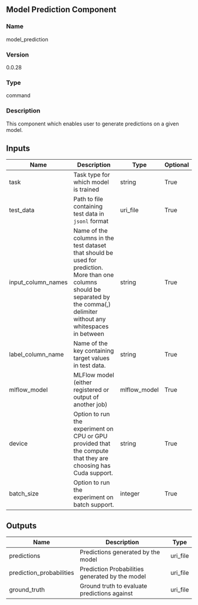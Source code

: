 ## Model Prediction Component

### Name 

model_prediction

### Version 

0.0.28

### Type 

command

### Description 

This component which enables user to generate predictions on a given model.

## Inputs 


| Name               | Description                                                                         | Type    | Optional |
| ------------------ | ----------------------------------------------------------------------------------- | ------- | ------- | 
| task         | Task type for which model is trained                                                                       | string  |  True     | 
| test_data | Path to file containing test data in `jsonl` format | uri_file | True
| input_column_names | Name of the columns in the test dataset that should be used for prediction. More than one columns should be separated by the comma(,) delimiter without any whitespaces in between | string | True
| label_column_name | Name of the key containing target values in test data. | string | True
| mlflow_model |MLFlow model (either registered or output of another job) | mlflow_model | True
| device | Option to run the experiment on CPU or GPU provided that the compute that they are choosing has Cuda support. | string | True
| batch_size | Option to run the experiment on batch support. | integer | True

## Outputs 

| Name                 | Description                                              | Type         |
| -------------------- | -------------------------------------------------------- | ------------ |
| predictions | Predictions generated by the model | uri_file |
| prediction_probabilities | Prediction Probabilities generated by the model | uri_file
| ground_truth | Ground truth to evaluate predictions against | uri_file
